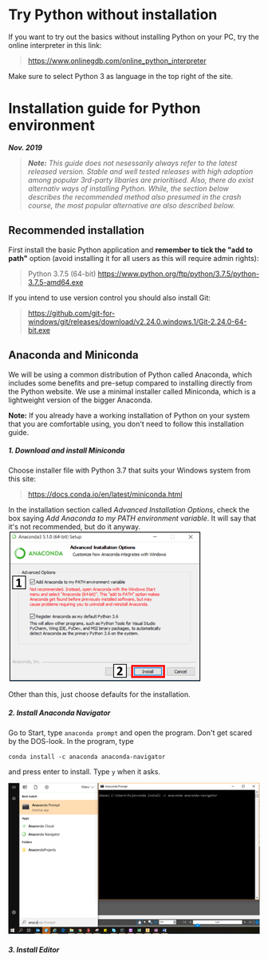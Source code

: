 # Try Python without installation

If you want to try out the basics without installing Python on your PC, try the online interpreter in this link:
> https://www.onlinegdb.com/online_python_interpreter

Make sure to select Python 3 as language in the top right of the site.

# Installation guide for Python environment
***Nov. 2019***

> ***Note:***
>_This guide does not nesessarily always refer to the latest released version._
>_Stable and well tested releases with high adoption among popular 3rd-party libaries are prioritised._
>_Also, there do exist alternativ ways of installing Python. While, the section below describes the recommended method also presumed in the crash course, the most popular alternative are also described below._

## Recommended installation
First install the basic Python application and **remember to tick the "add to path"** option (avoid installing it for all users as this will require admin rights):
> Python 3.7.5 (64-bit) https://www.python.org/ftp/python/3.7.5/python-3.7.5-amd64.exe

If you intend to use version control you should also install Git:
> https://github.com/git-for-windows/git/releases/download/v2.24.0.windows.1/Git-2.24.0-64-bit.exe

## Anaconda and Miniconda
We will be using a common distribution of Python called Anaconda, which includes some benefits and pre-setup compared to installing directly from the Python website. We use a minimal installer called Miniconda, which is a lightweight version of the bigger Anaconda.

**Note:** If you already have a working installation of Python on your system that you are comfortable using, you don't need to follow this installation guide.

##### 1.  Download and install Miniconda
Choose installer file with Python 3.7 that suits your Windows system from this site:
>https://docs.conda.io/en/latest/miniconda.html

In the installation section called _Advanced Installation Options_, check the box saying _Add Anaconda to my PATH environment variable_. It will say that it's not recommended, but do it anyway.
![](Add_anaconda_to_path.png)

Other than this, just choose defaults for the installation.

##### 2.  Install Anaconda Navigator
Go to Start, type `anaconda prompt` and open the program. Don't get scared by the DOS-look.
In the program, type
```
conda install -c anaconda anaconda-navigator
```
and press enter to install. Type `y` when it asks.

![](Anaconda_prompt.png)

##### 3.  Install Editor
